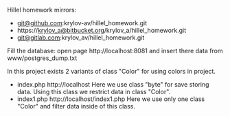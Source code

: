 Hillel homework
mirrors:
- git@github.com:krylov-av/hillel_homework.git
- https://krylov_a@bitbucket.org/krylov_a/hillel_homework.git
- git@gitlab.com:krylov_av/hillel_homework.git

Fill the database:
open page
http://localhost:8081
and insert there data from
www/postgres_dump.txt


In this project exists 2 variants of class "Color" for using colors in project.
- index.php
    http://localhost
     Here we use class "byte" for save storing data. Using this class we restrict data
     in class "Color".
- index1.php
    http://localhost/index1.php
     Here we use only one class "Color" and filter data inside of this class.